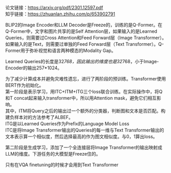 论文链接：https://arxiv.org/pdf/2301.12597.pdf  
知乎链接：https://zhuanlan.zhihu.com/p/653902791  

BLIP2的Image Encoder和LLM Decoder是Freeze的，训练的是Q-Former。在Q-Former中，文字和图片共享的是Self Attention层，如果输入的是Learned Queries，则需要过Cross Attention和Feed Forward层（Image Transformer）。如果输入的是Text，则需要过单独的Feed Forward层（Text Transformer）。Q-Former用于弥补视觉和语言两种模态的Modality Gap。  

Learned Queries的长度是32*768，因此输出的维度也是32*768，小于Image-Encoder的输出257*1024。  

为了减少计算成本并避免灾难性遗忘，进行了两阶段的预训练。Transformer使用BERT作为初始化。  
第一阶段是表示学习，用ITC+ITM+ITG三个loss联合训练。在实际操作中，将Q和T concat起来输入transformer中，所以用Attention mask，避免它们相互影响。  
其中，ITM将Query之后的输出过一个额外的分类器，判断图和文本是否匹配。构建负样本对的方法参考了ALBEF。  
ITG是以Learned Queries作为Prefix的Language Model Loss  
ITC是将Image Transformer输出的Queries的每一维与Text Transformer输出的文本表示算一个相似度，然后选择最高的作为图文相似度。与0，1算出loss。  

第二阶段是生成学习，添加了一个全连接层将Image Transformer的输出映射成LLM的维度。下游任务的大模型是Freeze住的。  

只有在VQA finetuning的时候才会用到Text Transformer  

